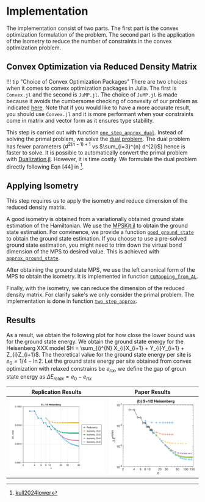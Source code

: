 # Implementation

The implementation consist of two parts. The first part is the convex optimization formulation of the problem. The second part is the application of the isometry to reduce the number of constraints in the convex optimization problem. 

## Convex Optimization via Reduced Density Matrix

!!! tip "Choice of Convex Optimization Packages"
    There are two choices when it comes to convex optimization packages in Julia. The first is `Convex.jl` and the second is `JuMP.jl`. The choice of `JuMP.jl` is made because it avoids the cumbersome checking of convexity of our problem as indicated [here](https://discourse.julialang.org/t/help-speeding-up-problem-with-convex-jl/79005/22). Note that if you would like to have a more accurate result, you should use `Convex.jl` and it is more performant when your constraints come in matrix and vector form as it ensures type stability.

This step is carried out with function [`one_step_approx_dual`](@ref). Instead of solving the primal problem, we solve the [dual problem](https://en.wikipedia.org/wiki/Duality_(optimization)). The dual problem has fewer parameters ($d^{2(n-1)+1}$ vs $\sum_{i=3}^{n} d^{2i}$) hence is faster to solve. It is possible to automatically convert the primal problem with [Dualization.jl](https://github.com/jump-dev/Dualization.jl). However, it is time costly. We formulate the dual problem directly following Eqn [44] in [^1].

[^1]: [kull2024lower](@cite)

## Applying Isometry

This step requires us to apply the isometry and reduce dimension of the reduced density matrix. 

A good isometry is obtained from a variationally obtained ground state estimation of the Hamiltonian. We use the [MPSKit.jl](https://github.com/QuantumKitHub/MPSKit.jl) to obtain the ground state estimation. For convinence, we provide a function [`good_ground_state`](@ref) to obtain the ground state estimation. If you choose to use a pre-solved ground state estimation, you might need to trim down the virtual bond dimension of the MPS to desired value. This is achieved with [`approx_ground_state`](@ref).

After obtaining the ground state MPS, we use the left canonical form of the MPS to obtain the isometry. It is implemented in function [`CGMapping_from_AL`](@ref).

Finally, with the isometry, we can reduce the dimension of the reduced density matrix. For clarify sake's we only consider the primal problem. The implementation is done in function [`two_step_approx`](@ref).

## Results
As a result, we obtain the following plot for how close the lower bound was for
the ground state energy. We obtain the ground state energy for the Heisenberg
XXX model $H = \sum_{i}^{N} X_{i}X_{i+1} + Y_{i}Y_{i+1} + Z_{i}Z_{i+1}$. The
theoretical value for the ground state energy per site is $e_{0} = 1/4 -
\ln{2}$. Let the ground state energy per site obtained from convex optimization
with relaxed constrains be $e_{rlx}$, we define the gap of groun state energy as
$\Delta E_{relax} = e_{0} - e_{rlx}$


|    Replication Results   |     Paper Results        |
:-------------------------:|:-------------------------:
![](test_xxx.png)          |  ![](paper_results.png)

